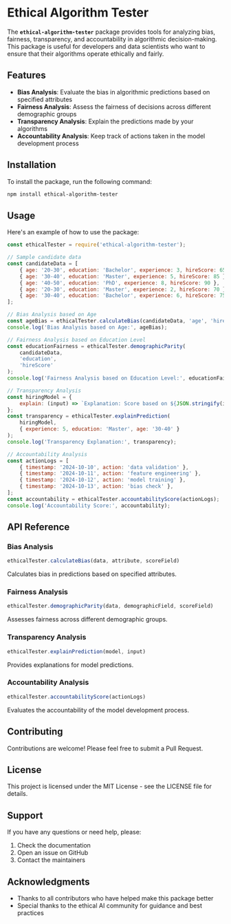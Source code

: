 # Ethical Algorithm Tester

The **`ethical-algorithm-tester`** package provides tools for analyzing bias, fairness, transparency, and accountability in algorithmic decision-making. This package is useful for developers and data scientists who want to ensure that their algorithms operate ethically and fairly.

## Features

- **Bias Analysis**: Evaluate the bias in algorithmic predictions based on specified attributes
- **Fairness Analysis**: Assess the fairness of decisions across different demographic groups
- **Transparency Analysis**: Explain the predictions made by your algorithms
- **Accountability Analysis**: Keep track of actions taken in the model development process

## Installation

To install the package, run the following command:

```bash
npm install ethical-algorithm-tester
```

## Usage

Here's an example of how to use the package:

```javascript
const ethicalTester = require('ethical-algorithm-tester');

// Sample candidate data
const candidateData = [
    { age: '20-30', education: 'Bachelor', experience: 3, hireScore: 65 },
    { age: '30-40', education: 'Master', experience: 5, hireScore: 85 },
    { age: '40-50', education: 'PhD', experience: 8, hireScore: 90 },
    { age: '20-30', education: 'Master', experience: 2, hireScore: 70 },
    { age: '30-40', education: 'Bachelor', experience: 6, hireScore: 75 },
];

// Bias Analysis based on Age
const ageBias = ethicalTester.calculateBias(candidateData, 'age', 'hireScore');
console.log('Bias Analysis based on Age:', ageBias);

// Fairness Analysis based on Education Level
const educationFairness = ethicalTester.demographicParity(
    candidateData, 
    'education', 
    'hireScore'
);
console.log('Fairness Analysis based on Education Level:', educationFairness);

// Transparency Analysis
const hiringModel = {
    explain: (input) => `Explanation: Score based on ${JSON.stringify(input)}`,
};
const transparency = ethicalTester.explainPrediction(
    hiringModel, 
    { experience: 5, education: 'Master', age: '30-40' }
);
console.log('Transparency Explanation:', transparency);

// Accountability Analysis
const actionLogs = [
    { timestamp: '2024-10-10', action: 'data validation' },
    { timestamp: '2024-10-11', action: 'feature engineering' },
    { timestamp: '2024-10-12', action: 'model training' },
    { timestamp: '2024-10-13', action: 'bias check' },
];
const accountability = ethicalTester.accountabilityScore(actionLogs);
console.log('Accountability Score:', accountability);
```

## API Reference

### Bias Analysis

```javascript
ethicalTester.calculateBias(data, attribute, scoreField)
```
Calculates bias in predictions based on specified attributes.

### Fairness Analysis

```javascript
ethicalTester.demographicParity(data, demographicField, scoreField)
```
Assesses fairness across different demographic groups.

### Transparency Analysis

```javascript
ethicalTester.explainPrediction(model, input)
```
Provides explanations for model predictions.

### Accountability Analysis

```javascript
ethicalTester.accountabilityScore(actionLogs)
```
Evaluates the accountability of the model development process.

## Contributing

Contributions are welcome! Please feel free to submit a Pull Request.

## License

This project is licensed under the MIT License - see the LICENSE file for details.

## Support

If you have any questions or need help, please:
1. Check the documentation
2. Open an issue on GitHub
3. Contact the maintainers

## Acknowledgments

- Thanks to all contributors who have helped make this package better
- Special thanks to the ethical AI community for guidance and best practices